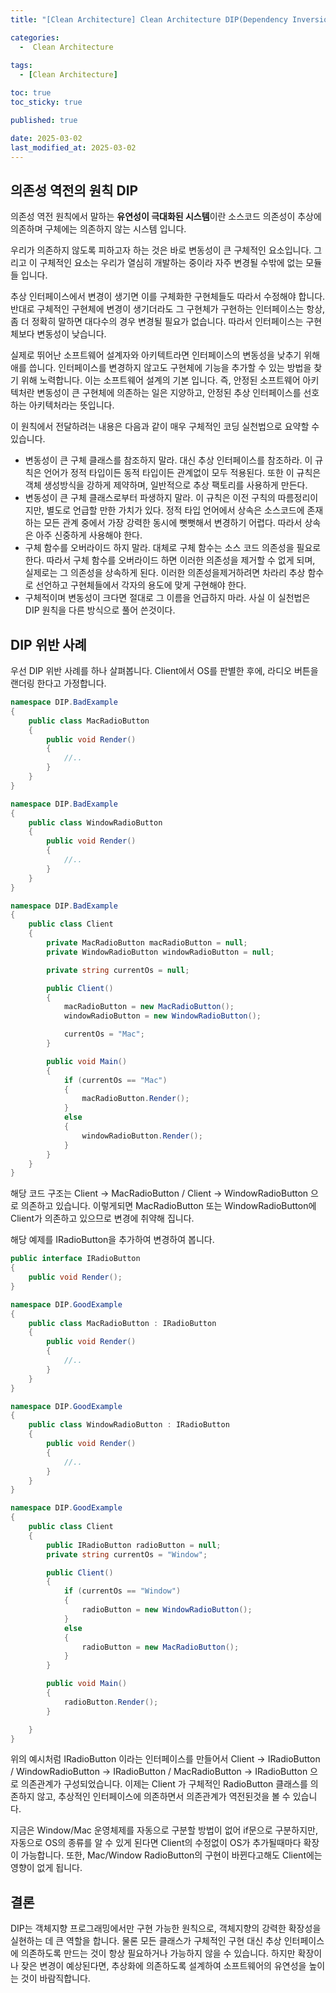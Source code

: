 ```yaml
---
title: "[Clean Architecture] Clean Architecture DIP(Dependency Inversion Principle 의존성 역전의 원칙ㅔ)"

categories:
  -  Clean Architecture
  
tags:
  - [Clean Architecture]

toc: true
toc_sticky: true

published: true

date: 2025-03-02
last_modified_at: 2025-03-02
---
```


## 의존성 역전의 원칙 DIP

의존성 역전 원칙에서 말하는 **유연성이 극대화된 시스템**이란 소스코드 의존성이 추상에 의존하며 구체에는 의존하지 않는 시스템 입니다.

우리가 의존하지 않도록 피하고자 하는 것은 바로 변동성이 큰 구체적인 요소입니다. 그리고 이  구체적인 요소는 우리가 열심히 개발하는 중이라 자주 변경될 수밖에 없는 모듈들 입니다.

추상 인터페이스에서 변경이 생기면 이를 구체화한 구현체들도 따라서 수정해야 합니다. 반대로 구체적인 구현체에 변경이 생기더라도 그 구현체가 구현하는 인터페이스는 항상, 좀 더 정확히 말하면 대다수의 경우 변경될 필요가 없습니다. 따라서 인터페이스는 구현체보다 변동성이 낮습니다.

실제로 뛰어난 소프트웨어 설계자와 아키텍트라면 인터페이스의 변동성을 낮추기 위해 애를 씁니다. 인터페이스를 변경하지 않고도 구현체에 기능을 추가할 수 있는 방법을 찾기 위해 노력합니다. 이는 소프트웨어 설계의 기본 입니다. 즉, 안정된 소프트웨어 아키텍처란 변동성이 큰 구현체에 의존하는 일은 지양하고, 안정된 추상 인터페이스를 선호하는 아키텍처라는 뜻입니다.

이 원칙에서 전달하려는 내용은 다음과 같이 매우 구체적인 코딩 실천법으로 요약할 수 있습니다.

- 변동성이 큰 구체 클래스를 참조하지 말라. 대신 추상 인터페이스를 참조하라. 이 규칙은 언어가 정적 타입이든 동적 타입이든 관계없이 모두 적용된다. 또한 이 규칙은 객체 생성방식을 강하게 제약하며, 일반적으로 추상 팩토리를 사용하게 만든다.
- 변동성이 큰 구체 클래스로부터 파생하지 말라. 이 규칙은 이전 구칙의 따름정리이지만, 별도로 언급할 만한 가치가 있다. 정적 타입 언어에서 상속은 소스코드에 존재하는 모든 관계 중에서 가장 강력한 동시에 뻣뻣해서 변경하기 어렵다. 따라서 상속은 아주 신중하게 사용해야 한다.
- 구체 함수를 오버라이드 하지 말라. 대체로 구체 함수는 소스 코드 의존성을 필요로 한다. 따라서 구체 함수를 오버라이드 하면 이러한 의존성을 제거할 수 없게 되며, 실제로는 그 의존성을 상속하게 된다. 이러한 의존성을제거하려면 차라리 추상 함수로 선언하고 구현체들에서 각자의 용도에 맞게 구현해야 한다.
- 구체적이며 변동성이 크다면 절대로 그 이름을 언급하지 마라. 사실 이 실천법은 DIP 원칙을 다른 방식으로 풀어 쓴것이다.

## DIP 위반 사례

우선 DIP 위반 사례를 하나 살펴봅니다. Client에서 OS를 판별한 후에, 라디오 버튼을 랜더링 한다고 가정합니다. 

```cs
namespace DIP.BadExample
{
    public class MacRadioButton
    {
        public void Render()
        {
            //..
        }
    }
}
```

```cs
namespace DIP.BadExample
{
    public class WindowRadioButton
    {
        public void Render()
        {
            //..
        }
    }
}
```

```cs
namespace DIP.BadExample
{
    public class Client
    {
        private MacRadioButton macRadioButton = null;
        private WindowRadioButton windowRadioButton = null;

        private string currentOs = null;

        public Client()
        {
            macRadioButton = new MacRadioButton();
            windowRadioButton = new WindowRadioButton();

            currentOs = "Mac";
        }

        public void Main()
        {
            if (currentOs == "Mac")
            {
                macRadioButton.Render();
            }
            else
            {
                windowRadioButton.Render();
            }
        }
    }
}
```

해당 코드 구조는 Client -> MacRadioButton / Client -> WindowRadioButton 으로 의존하고 있습니다. 이렇게되면 MacRadioButton 또는 WindowRadioButton에 Client가 의존하고 있으므로 변경에 취약해 집니다.

해당 예제를 IRadioButton을 추가하여 변경하여 봅니다.


```cs
public interface IRadioButton
{
    public void Render();
}
```

```cs
namespace DIP.GoodExample
{
    public class MacRadioButton : IRadioButton
    {
        public void Render()
        {
            //..
        }
    }
}
```

```cs
namespace DIP.GoodExample
{
    public class WindowRadioButton : IRadioButton
    {
        public void Render()
        {
            //..
        }
    }
}
```

```cs
namespace DIP.GoodExample
{
    public class Client
    {
        public IRadioButton radioButton = null;
        private string currentOs = "Window";

        public Client()
        {
            if (currentOs == "Window")
            {
                radioButton = new WindowRadioButton();
            }
            else
            {
                radioButton = new MacRadioButton();
            }
        }

        public void Main()
        {
            radioButton.Render();
        }

    }
}
```

위의 예시처럼 IRadioButton 이라는 인터페이스를 만들어서 Client -> IRadioButton / WindowRadioButton -> IRadioButton / MacRadioButton -> IRadioButton 으로 의존관계가 구성되었습니다. 이제는 Client 가 구체적인 RadioButton 클래스를 의존하지 않고, 추상적인 인터페이스에 의존하면서 의존관계가 역전된것을 볼 수 있습니다.

지금은 Window/Mac 운영체제를 자동으로 구분할 방법이 없어 if문으로 구분하지만, 자동으로 OS의 종류를 알 수 있게 된다면 Client의 수정없이 OS가 추가될때마다 확장이 가능합니다. 또한, Mac/Window RadioButton의 구현이 바뀐다고해도 Client에는 영향이 없게 됩니다.

## 결론

DIP는 객체지향 프로그래밍에서만 구현 가능한 원칙으로, 객체지향의 강력한 확장성을 실현하는 데 큰 역할을 합니다. 물론 모든 클래스가 구체적인 구현 대신 추상 인터페이스에 의존하도록 만드는 것이 항상 필요하거나 가능하지 않을 수 있습니다. 하지만 확장이나 잦은 변경이 예상된다면, 추상화에 의존하도록 설계하여 소프트웨어의 유연성을 높이는 것이 바람직합니다.
